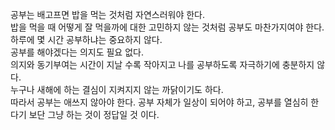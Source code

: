 공부는 배고프면 밥을 먹는 것처럼 자연스러워야 한다.  
밥을 먹을 때 어떻게 잘 먹을까에 대한 고민하지 않는 것처럼 공부도 마찬가지여야 한다.  
하루에 몇 시간 공부하냐는 중요하지 않다.  
공부를 해야겠다는 의지도 필요 없다.  
의지와 동기부여는 시간이 지날 수록 작아지고 나를 공부하도록 자극하기에 충분하지 않다.  
누구나 새해에 하는 결심이 지켜지지 않는 까닭이기도 하다.  
따라서 공부는 애쓰지 않아야 한다.
공부 자체가 일상이 되어야 하고, 공부를 열심히 한다기 보단 그냥 하는 것이 정답일 것 이다.
